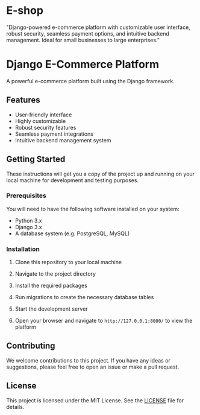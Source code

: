 # E-shop
"Django-powered e-commerce platform with customizable user interface, robust security, seamless payment options, and intuitive backend management. Ideal for small businesses to large enterprises."
# Django E-Commerce Platform

A powerful e-commerce platform built using the Django framework. 

## Features

- User-friendly interface
- Highly customizable
- Robust security features
- Seamless payment integrations
- Intuitive backend management system

## Getting Started

These instructions will get you a copy of the project up and running on your local machine for development and testing purposes.

### Prerequisites

You will need to have the following software installed on your system:

- Python 3.x
- Django 3.x
- A database system (e.g. PostgreSQL, MySQL)

### Installation

1. Clone this repository to your local machine


2. Navigate to the project directory


3. Install the required packages


4. Run migrations to create the necessary database tables


5. Start the development server


6. Open your browser and navigate to `http://127.0.0.1:8000/` to view the platform

## Contributing

We welcome contributions to this project. If you have any ideas or suggestions, please feel free to open an issue or make a pull request.

## License

This project is licensed under the MIT License. See the [LICENSE](LICENSE) file for details.




